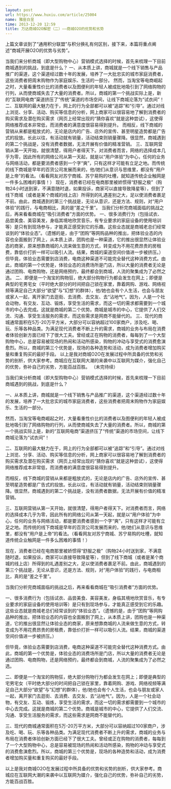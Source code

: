 ```yaml
---
layout: post
url: https://www.huxiu.com/article/25004
name: 雅座白昱
time: 2013-12-20 12:59
title: 万达商城O2O解密（二）——商城O2O的优势和劣势
---
```

上篇文章谈到了“通用积分联盟”与积分换礼有何区别，接下来，本篇将重点阐述“商城开展O2O的优势与劣势”。

当我们来分析商城（即大型购物中心）营销模式选择的时候，首先来梳理一下目前商城遇到的挑战，到底是什么？ 一、从本质上讲，商城就是一个线下销售与产品推广的渠道，这个渠道经过数十年的发展，培养了一大批忠实的城市家庭消费者，这些消费者把周末购物作为家庭娱乐、生活的一部分。 然而，当淘宝等电商崛起之时，大量看重性价比的消费者以及图便利的年轻人被成批地吸引到了网络购物的行列，从而使商城失去了大量的消费者。所以，商城的第一个挑战实际上是，新的“互联网电商”渠道挤压了“传统”渠道的市场空间，让线下商城沦落为“试衣间”！ 二、互联网的最大魅力在于，网上的行为全部都可以被“追踪”和“引导”。通过对线上浏览、分享、活动、购买等信息的分析，网上商家可以很容易地了解到消费者的购买需求及潜在购买需求（网页上经常出现的“猜你喜欢”就是这种尝试），这使得网络推荐成本非常低，而消费者的满意度很容易得到提升。 而相反，线下商城的营销从来都是粗放式的，无论是店内的广告、店外的宣传、甚至明星造势都是广告式的投放。长此以往，有活动就有销量，活动结束则销量骤降。很显然，商城遇到的第二个挑战是，没有消费者数据，无法开展有价值的精准营销。 三、互联网营销从第一天开始，就很清楚，得用户者得天下。对消费者而言，网络的选择成本几乎为零，因此所有的网络公司从第一天起，就是以“用户体验”为中心，任何的业务与网络活动，都是要消费者感到一个字“爽”，只有这样才可能有立足之地。而传统的线下商城是早年的百货公司发展而来的，他/她们从意识与思维里，都没有“用户是上帝”的看法。（看看网友对苏宁商城、苏宁易购的吐槽，就知道传统企业触网是一件多么困难的事情！） 现在，消费者已经在电商那里被娇惯得“舒服之极”（购物24小时送到家，不满意随时退，如果投诉，商家可以直接导致降星等），但到了线下商城（或者是某个商城的线上店）所得到的礼遇差别之大，足以使消费者裹足不前。由此，商城遇到的第三个挑战是，无论从意识，还是方法、规则，对“用户体验”的践行，与电商相比，真的是“差之千里”。 当我们分析完商城面临的挑战之后，再来看看商城在“吸引消费者”方面的优势。 一、很多消费行为（包括试衣、品尝美食、美容美发，身临其境地欣赏音乐，有专业要求的家庭设备的使用培训等）是只有到现场参与，才能真正感受到它的乐趣。这些业态就是商城老总们经常谈到的“体验业态”。（遗憾的是，由于“团购”等网购品种的推出，把体验业态的内容也全面搬到了网上，从本质上讲，团购也是一种渠道，它的推出很显然让体验业态的商家，原来想靠商城的人流来做生意的方式，转变成为不用花费昂贵的房租费，靠低价打折一样可以吸引人流。结果，商城的渠道空间价值进一步被挤压。） 但毕竟，体验业态需要到店消费，电商这种渠道不可能完全替代这种消费方式。由此，商城的第一个优势是，体验业态的消费场所是门店，所以大量的消费者无论是通过团购、电商购物，还是网络预约，最终都会到商城，人流的聚集成为了必然之选。 二、即便是一个淘宝的购物狂，绝大部分购物行为都会发生在网上；即便是典型的宅男宅女（平时绝大部分的时间把自己锁在家里，靠着网购、游戏、网络视频等满足自己大部分“欲望”与“幻想”的群体），他/她也会有个人生活，也会与朋友或家人一起，离开家门去逛街、去消费、去交友、去“沾地气”。因为，人是一个社会动物，有交友、互动、锻炼，享受生活的需求，而这一切的需求都需要到一个城市的中心去完成。这就是商城的第二个优势。商城是城市的中心，它提供了人们交流、沟通、享受生活服务的需求，而这些需求是网商不能替代的。 三、现代的商城通常面积在5万-20万平方米，大部分可以容纳超过100家商户，涉及吃、喝、玩、乐等各种品类。为满足现代消费者不断上升的需求，商城的业务与布局在消费者体验创新方面已经下了很大工夫。曾经或正在购物的消费者，每每到了一个大型购物中心，总是容易被现场的热闹和活动所感染，购物的冲动与享受式的消费愈演愈烈。所以，商城的第三个优势是，现场的各种造势和活动，成为消费者增加购买量和重复购买的最好手段。 以上是我对商城O2O在发展过程中所具备的优势和劣势的剖析，供大家参考。商城应在互联网大潮的来袭中以互联网为媒介，强化自己的优势，弥补自己的劣势，方能百战百胜。 （未完待续）

当我们来分析商城（即大型购物中心）营销模式选择的时候，首先来梳理一下目前商城遇到的挑战，到底是什么？

一、从本质上讲，商城就是一个线下销售与产品推广的渠道，这个渠道经过数十年的发展，培养了一大批忠实的城市家庭消费者，这些消费者把周末购物作为家庭娱乐、生活的一部分。

然而，当淘宝等电商崛起之时，大量看重性价比的消费者以及图便利的年轻人被成批地吸引到了网络购物的行列，从而使商城失去了大量的消费者。所以，商城的第一个挑战实际上是，新的“互联网电商”渠道挤压了“传统”渠道的市场空间，让线下商城沦落为“试衣间”！

二、互联网的最大魅力在于，网上的行为全部都可以被“追踪”和“引导”。通过对线上浏览、分享、活动、购买等信息的分析，网上商家可以很容易地了解到消费者的购买需求及潜在购买需求（网页上经常出现的“猜你喜欢”就是这种尝试），这使得网络推荐成本非常低，而消费者的满意度很容易得到提升。

而相反，线下商城的营销从来都是粗放式的，无论是店内的广告、店外的宣传、甚至明星造势都是广告式的投放。长此以往，有活动就有销量，活动结束则销量骤降。很显然，商城遇到的第二个挑战是，没有消费者数据，无法开展有价值的精准营销。

三、互联网营销从第一天开始，就很清楚，得用户者得天下。对消费者而言，网络的选择成本几乎为零，因此所有的网络公司从第一天起，就是以“用户体验”为中心，任何的业务与网络活动，都是要消费者感到一个字“爽”，只有这样才可能有立足之地。而传统的线下商城是早年的百货公司发展而来的，他/她们从意识与思维里，都没有“用户是上帝”的看法。（看看网友对苏宁商城、苏宁易购的吐槽，就知道传统企业触网是一件多么困难的事情！）

现在，消费者已经在电商那里被娇惯得“舒服之极”（购物24小时送到家，不满意随时退，如果投诉，商家可以直接导致降星等），但到了线下商城（或者是某个商城的线上店）所得到的礼遇差别之大，足以使消费者裹足不前。由此，商城遇到的第三个挑战是，无论从意识，还是方法、规则，对“用户体验”的践行，与电商相比，真的是“差之千里”。

当我们分析完商城面临的挑战之后，再来看看商城在“吸引消费者”方面的优势。

一、很多消费行为（包括试衣、品尝美食、美容美发，身临其境地欣赏音乐，有专业要求的家庭设备的使用培训等）是只有到现场参与，才能真正感受到它的乐趣。这些业态就是商城老总们经常谈到的“体验业态”。（遗憾的是，由于“团购”等网购品种的推出，把体验业态的内容也全面搬到了网上，从本质上讲，团购也是一种渠道，它的推出很显然让体验业态的商家，原来想靠商城的人流来做生意的方式，转变成为不用花费昂贵的房租费，靠低价打折一样可以吸引人流。结果，商城的渠道空间价值进一步被挤压。）

但毕竟，体验业态需要到店消费，电商这种渠道不可能完全替代这种消费方式。由此，商城的第一个优势是，体验业态的消费场所是门店，所以大量的消费者无论是通过团购、电商购物，还是网络预约，最终都会到商城，人流的聚集成为了必然之选。

二、即便是一个淘宝的购物狂，绝大部分购物行为都会发生在网上；即便是典型的宅男宅女（平时绝大部分的时间把自己锁在家里，靠着网购、游戏、网络视频等满足自己大部分“欲望”与“幻想”的群体），他/她也会有个人生活，也会与朋友或家人一起，离开家门去逛街、去消费、去交友、去“沾地气”。因为，人是一个社会动物，有交友、互动、锻炼，享受生活的需求，而这一切的需求都需要到一个城市的中心去完成。这就是商城的第二个优势。商城是城市的中心，它提供了人们交流、沟通、享受生活服务的需求，而这些需求是网商不能替代的。

三、现代的商城通常面积在5万-20万平方米，大部分可以容纳超过100家商户，涉及吃、喝、玩、乐等各种品类。为满足现代消费者不断上升的需求，商城的业务与布局在消费者体验创新方面已经下了很大工夫。曾经或正在购物的消费者，每每到了一个大型购物中心，总是容易被现场的热闹和活动所感染，购物的冲动与享受式的消费愈演愈烈。所以，商城的第三个优势是，现场的各种造势和活动，成为消费者增加购买量和重复购买的最好手段。

以上是我对商城O2O在发展过程中所具备的优势和劣势的剖析，供大家参考。商城应在互联网大潮的来袭中以互联网为媒介，强化自己的优势，弥补自己的劣势，方能百战百胜。

